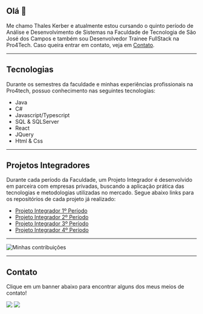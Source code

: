 ## Olá 👋

Me chamo Thales Kerber e atualmente estou cursando o quinto período de Análise e Desenvolvimento de Sistemas na Faculdade de Tecnologia de São José dos Campos e também sou Desenvolvedor Trainee FullStack na Pro4Tech. Caso queira entrar em contato, veja em [Contato](https://github.com/thaleskerber/thaleskerber/blob/main/README.md#contato).

---

## Tecnologias

Durante os semestres da faculdade e minhas experiências profissionais na Pro4tech, possuo conhecimento nas seguintes tecnologias:

- Java
- C#
- Javascript/Typescript
- SQL & SQLServer
- React
- JQuery
- Html & Css

---

## Projetos Integradores

Durante cada período da Faculdade, um Projeto Integrador é desenvolvido em parceira com empresas privadas, buscando a aplicação prática das tecnologias e metodologias utilizadas no mercado. Segue abaixo links para os repositórios de cada projeto já realizado:

* [Projeto Integrador 1º Período](https://github.com/thaleskerber/Projeto-Integrador-1-Semestre)
* [Projeto Integrador 2º Período](https://github.com/thaleskerber/Projeto-Integrador-2-Semestre)
* [Projeto Integrador 3º Período](https://github.com/thaleskerber/Projeto-Integrador-3-Semestre)
* [Projeto Integrador 4º Período](https://github.com/thaleskerber/Projeto-Integrador-4-Semestre)

---

![Minhas contribuições](https://github-readme-stats.vercel.app/api?username=thaleskerber&count_private=true&show_icons=true&theme=radical)

---

## Contato

Clique em um banner abaixo para encontrar alguns dos meus meios de contato!

<a href="https://www.linkedin.com/in/thaleskerber/" target="_blank"><img src="https://img.shields.io/badge/-LinkedIn-%230077B5?style=for-the-badge&logo=linkedin&logoColor=white" target="_blank"></a>
<a href = "mailto:thaleskerber@gmail.com"><img src="https://img.shields.io/badge/Gmail-D14836?style=for-the-badge&logo=gmail&logoColor=white" target="_blank"></a>
